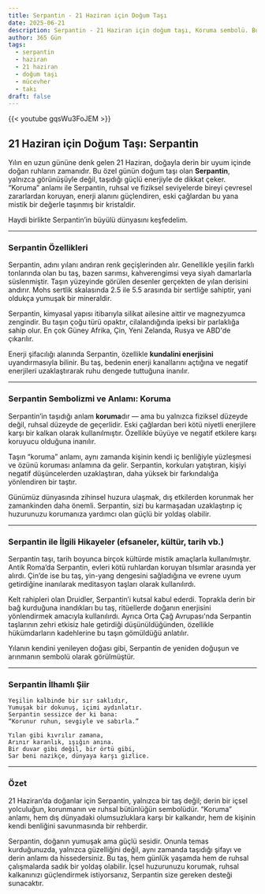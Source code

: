 ```yaml
---
title: Serpantin - 21 Haziran için Doğum Taşı
date: 2025-06-21
description: Serpantin - 21 Haziran için doğum taşı, Koruma sembolü. Bu özel taşın derin anlamını öğrenin.
author: 365 Gün
tags:
  - serpantin
  - haziran
  - 21 haziran
  - doğum taşı
  - mücevher
  - takı
draft: false
---
```


{{< youtube gqsWu3FoJEM >}}

## 21 Haziran için Doğum Taşı: Serpantin

Yılın en uzun gününe denk gelen 21 Haziran, doğayla derin bir uyum içinde doğan ruhların zamanıdır. Bu özel günün doğum taşı olan **Serpantin**, yalnızca görünüşüyle değil, taşıdığı güçlü enerjiyle de dikkat çeker. “Koruma” anlamı ile Serpantin, ruhsal ve fiziksel seviyelerde bireyi çevresel zararlardan koruyan, enerji alanını güçlendiren, eski çağlardan bu yana mistik bir değerle taşınmış bir kristaldir.

Haydi birlikte Serpantin’in büyülü dünyasını keşfedelim.

---

### Serpantin Özellikleri

Serpantin, adını yılanı andıran renk geçişlerinden alır. Genellikle yeşilin farklı tonlarında olan bu taş, bazen sarımsı, kahverengimsi veya siyah damarlarla süslenmiştir. Taşın yüzeyinde görülen desenler gerçekten de yılan derisini andırır. Mohs sertlik skalasında 2.5 ile 5.5 arasında bir sertliğe sahiptir, yani oldukça yumuşak bir mineraldir.

Serpantin, kimyasal yapısı itibarıyla silikat ailesine aittir ve magnezyumca zengindir. Bu taşın çoğu türü opaktır, cilalandığında ipeksi bir parlaklığa sahip olur. En çok Güney Afrika, Çin, Yeni Zelanda, Rusya ve ABD'de çıkarılır.

Enerji şifacılığı alanında Serpantin, özellikle **kundalini enerjisini** uyandırmasıyla bilinir. Bu taş, bedenin enerji kanallarını açtığına ve negatif enerjileri uzaklaştırarak ruhu dengede tuttuğuna inanılır.

---

### Serpantin Sembolizmi ve Anlamı: Koruma

Serpantin’in taşıdığı anlam **koruma**dır — ama bu yalnızca fiziksel düzeyde değil, ruhsal düzeyde de geçerlidir. Eski çağlardan beri kötü niyetli enerjilere karşı bir kalkan olarak kullanılmıştır. Özellikle büyüye ve negatif etkilere karşı koruyucu olduğuna inanılır.

Taşın “koruma” anlamı, aynı zamanda kişinin kendi iç benliğiyle yüzleşmesi ve özünü koruması anlamına da gelir. Serpantin, korkuları yatıştıran, kişiyi negatif düşüncelerden uzaklaştıran, daha yüksek bir farkındalığa yönlendiren bir taştır.

Günümüz dünyasında zihinsel huzura ulaşmak, dış etkilerden korunmak her zamankinden daha önemli. Serpantin, sizi bu karmaşadan uzaklaştırıp iç huzurunuzu korumanıza yardımcı olan güçlü bir yoldaş olabilir.

---

### Serpantin ile İlgili Hikayeler (efsaneler, kültür, tarih vb.)

Serpantin taşı, tarih boyunca birçok kültürde mistik amaçlarla kullanılmıştır. Antik Roma’da Serpantin, evleri kötü ruhlardan koruyan tılsımlar arasında yer alırdı. Çin’de ise bu taş, yin-yang dengesini sağladığına ve evrene uyum getirdiğine inanılarak meditasyon taşları olarak kullanılırdı.

Kelt rahipleri olan Druidler, Serpantin’i kutsal kabul ederdi. Toprakla derin bir bağ kurduğuna inandıkları bu taş, ritüellerde doğanın enerjisini yönlendirmek amacıyla kullanılırdı. Ayrıca Orta Çağ Avrupası'nda Serpantin taşlarının zehri etkisiz hale getirdiği düşünüldüğünden, özellikle hükümdarların kadehlerine bu taşın gömüldüğü anlatılır.

Yılanın kendini yenileyen doğası gibi, Serpantin de yeniden doğuşun ve arınmanın sembolü olarak görülmüştür.

---

### Serpantin İlhamlı Şiir

```
Yeşilin kalbinde bir sır saklıdır,  
Yumuşak bir dokunuş, içimi aydınlatır.  
Serpantin sessizce der ki bana:  
“Korunur ruhun, sevgiyle ve sabırla.”

Yılan gibi kıvrılır zamana,  
Arınır karanlık, ışığın anına.  
Bir duvar gibi değil, bir örtü gibi,  
Sar beni nazikçe, dünyaya karşı gizlice.

```

---

### Özet

21 Haziran’da doğanlar için Serpantin, yalnızca bir taş değil; derin bir içsel yolculuğun, korunmanın ve ruhsal bütünlüğün sembolüdür. “Koruma” anlamı, hem dış dünyadaki olumsuzluklara karşı bir kalkandır, hem de kişinin kendi benliğini savunmasında bir rehberdir.

Serpantin, doğanın yumuşak ama güçlü sesidir. Onunla temas kurduğunuzda, yalnızca güzelliğini değil, aynı zamanda taşıdığı şifayı ve derin anlamı da hissedersiniz. Bu taş, hem günlük yaşamda hem de ruhsal çalışmalarda sadık bir yoldaş olabilir. İçsel huzurunuzu korumak, ruhsal kalkanınızı güçlendirmek istiyorsanız, Serpantin size gereken desteği sunacaktır.